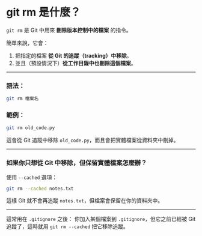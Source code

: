 # **git rm 是什麼？**

`git rm` 是 Git 中用來 **刪除版本控制中的檔案** 的指令。

簡單來說，它會：

1. 把指定的檔案 **從 Git 的追蹤（tracking）中移除**。
2. 並且（預設情況下）**從工作目錄中也刪除這個檔案**。

---

### 語法：

```bash
git rm 檔案名
```

### 範例：

```bash
git rm old_code.py
```

這會從 Git 追蹤中移除 `old_code.py`，而且會把實體檔案從資料夾中刪掉。

---

### 如果你只想從 Git 中移除，但保留實體檔案怎麼辦？

使用 `--cached` 選項：

```bash
git rm --cached notes.txt
```

這樣 Git 就不會再追蹤 `notes.txt`，但檔案會保留在你的資料夾中。

---

這常用在 `.gitignore` 之後：
你加入某個檔案到 `.gitignore`，但它之前已經被 Git 追蹤了，這時就用 `git rm --cached` 把它移除追蹤。
